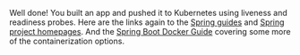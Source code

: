 Well done! You built an app and pushed it to Kubernetes using liveness and readiness probes. Here are the links again to the [Spring guides](https://spring.io/guides) and [Spring project homepages](https://spring.io/projects). And the [Spring Boot Docker Guide](https://spring.io/guides/topicals/spring-boot-docker/) covering some more of the containerization options.
